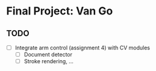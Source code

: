 # Final Project: Van Go

## TODO

- [ ] Integrate arm control (assignment 4) with CV modules
  - [ ] Document detector
  - [ ] Stroke rendering, ...
